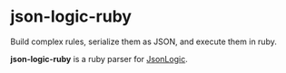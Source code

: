 # json-logic-ruby

Build complex rules, serialize them as JSON, and execute them in ruby.

**json-logic-ruby** is a ruby parser for [JsonLogic](http://jsonlogic.com).
